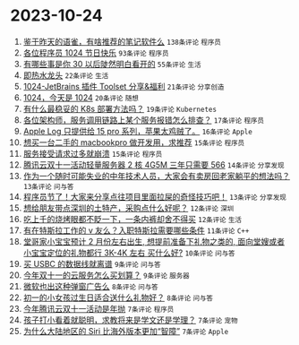 # 2023-10-24

1. [鉴于昨天的语雀，有啥推荐的笔记软件么](https://www.v2ex.com/t/984728) `138条评论` `程序员`
1. [各位程序员 1024 节日快乐](https://www.v2ex.com/t/984742) `93条评论` `程序员`
1. [有哪些事是你 30 以后陡然明白看开的](https://www.v2ex.com/t/984755) `55条评论` `生活`
1. [即热水龙头](https://www.v2ex.com/t/984785) `22条评论` `生活`
1. [1024-JetBrains 插件 Toolset 分享&福利](https://www.v2ex.com/t/984759) `21条评论` `分享创造`
1. [1024，今天是 1024](https://www.v2ex.com/t/984730) `20条评论` `随想`
1. [有什么最稳妥的 K8s 部署方法吗？](https://www.v2ex.com/t/984736) `19条评论` `Kubernetes`
1. [各位架构师，服务调用链路上某个服务报错怎么排查？](https://www.v2ex.com/t/984723) `17条评论` `程序员`
1. [Apple Log 只提供给 15 pro 系列，苹果太鸡贼了。](https://www.v2ex.com/t/984729) `16条评论` `Apple`
1. [想买一台二手的 macbookpro 做开发用，求推荐](https://www.v2ex.com/t/984795) `15条评论` `程序员`
1. [服务接受请求过多就崩溃](https://www.v2ex.com/t/984724) `15条评论` `程序员`
1. [腾讯云双十一活动轻量服务器 2 核 4G5M 三年只需要 566](https://www.v2ex.com/t/984747) `14条评论` `分享发现`
1. [作为一个随时可能失业的中年技术人员，大家会有卖房回老家躺平的想法吗？](https://www.v2ex.com/t/984812) `13条评论` `问与答`
1. [程序员节了！大家来分享点往项目里面拉屎的奇怪技巧吧！](https://www.v2ex.com/t/984789) `13条评论` `分享发现`
1. [想给朋友带点深圳的土特产，采购点什么好呢？](https://www.v2ex.com/t/984801) `12条评论` `深圳`
1. [吃上千的烧烤眼都不眨一下，一条内裤却舍不得买](https://www.v2ex.com/t/984777) `12条评论` `生活`
1. [有在特斯拉工作的 v 友么？入职特斯拉需要哪些条件](https://www.v2ex.com/t/984758) `11条评论` `C++`
1. [堂哥家小宝宝预计 2 月份左右出生, 想提前准备下礼物之类的, 面向堂嫂或者小宝宝定位的礼物都行 3K-4K 左右 买什么好?](https://www.v2ex.com/t/984762) `10条评论` `问与答`
1. [买 USBC 的数据线就离谱](https://www.v2ex.com/t/984815) `9条评论` `问与答`
1. [今年双十一的云服务怎么买划算？](https://www.v2ex.com/t/984776) `9条评论` `服务器`
1. [微软也出这种弹窗广告么](https://www.v2ex.com/t/984774) `8条评论` `问与答`
1. [初一的小女孩过生日适合送什么礼物好？](https://www.v2ex.com/t/984733) `8条评论` `问与答`
1. [今年腾讯云双十一活动是年抛](https://www.v2ex.com/t/984829) `7条评论` `程序员`
1. [孩子打小看着就聪明，求教将来是学文还是学理？](https://www.v2ex.com/t/984828) `7条评论` `宠物`
1. [为什么大陆地区的 Siri 比海外版本更加“智障”](https://www.v2ex.com/t/984810) `7条评论` `Apple`
